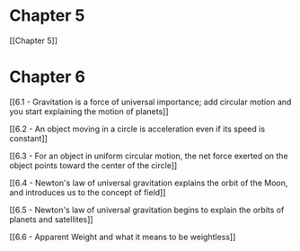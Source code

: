 # Chapter 5
[[Chapter 5]]

# Chapter 6

[[6.1 -  Gravitation is a force of universal importance; add circular motion and you start explaining the motion of planets]]

[[6.2 - An object moving in a circle is acceleration even if its speed is constant]]

[[6.3 - For an object in uniform circular motion, the net force exerted on the object points toward the center of the circle]]

[[6.4 - Newton's law of universal gravitation explains the orbit of the Moon, and introduces us to the concept of field]]

[[6.5 - Newton's law of universal gravitation begins to explain the orbits of planets and satellites]]

[[6.6 - Apparent Weight and what it means to be weightless]]

